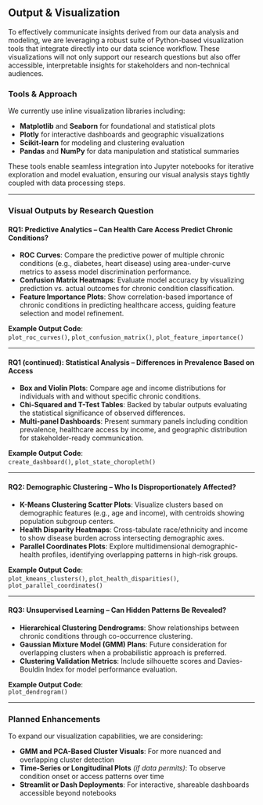 ## Output & Visualization

To effectively communicate insights derived from our data analysis and modeling, we are leveraging a robust suite of Python-based visualization tools that integrate directly into our data science workflow. These visualizations will not only support our research questions but also offer accessible, interpretable insights for stakeholders and non-technical audiences.

### Tools & Approach

We currently use inline visualization libraries including:

- **Matplotlib** and **Seaborn** for foundational and statistical plots
- **Plotly** for interactive dashboards and geographic visualizations
- **Scikit-learn** for modeling and clustering evaluation
- **Pandas** and **NumPy** for data manipulation and statistical summaries

These tools enable seamless integration into Jupyter notebooks for iterative exploration and model evaluation, ensuring our visual analysis stays tightly coupled with data processing steps.

---

### Visual Outputs by Research Question

#### RQ1: Predictive Analytics – Can Health Care Access Predict Chronic Conditions?

- **ROC Curves**: Compare the predictive power of multiple chronic conditions (e.g., diabetes, heart disease) using area-under-curve metrics to assess model discrimination performance.
- **Confusion Matrix Heatmaps**: Evaluate model accuracy by visualizing prediction vs. actual outcomes for chronic condition classification.
- **Feature Importance Plots**: Show correlation-based importance of chronic conditions in predicting healthcare access, guiding feature selection and model refinement.

**Example Output Code**:  
`plot_roc_curves()`, `plot_confusion_matrix()`, `plot_feature_importance()`

---

#### RQ1 (continued): Statistical Analysis – Differences in Prevalence Based on Access

- **Box and Violin Plots**: Compare age and income distributions for individuals with and without specific chronic conditions.
- **Chi-Squared and T-Test Tables**: Backed by tabular outputs evaluating the statistical significance of observed differences.
- **Multi-panel Dashboards**: Present summary panels including condition prevalence, healthcare access by income, and geographic distribution for stakeholder-ready communication.

**Example Output Code**:  
`create_dashboard()`, `plot_state_choropleth()`

---

#### RQ2: Demographic Clustering – Who Is Disproportionately Affected?

- **K-Means Clustering Scatter Plots**: Visualize clusters based on demographic features (e.g., age and income), with centroids showing population subgroup centers.
- **Health Disparity Heatmaps**: Cross-tabulate race/ethnicity and income to show disease burden across intersecting demographic axes.
- **Parallel Coordinates Plots**: Explore multidimensional demographic-health profiles, identifying overlapping patterns in high-risk groups.

**Example Output Code**:  
`plot_kmeans_clusters()`, `plot_health_disparities()`, `plot_parallel_coordinates()`

---

#### RQ3: Unsupervised Learning – Can Hidden Patterns Be Revealed?

- **Hierarchical Clustering Dendrograms**: Show relationships between chronic conditions through co-occurrence clustering.
- **Gaussian Mixture Model (GMM) Plans**: Future consideration for overlapping clusters when a probabilistic approach is preferred.
- **Clustering Validation Metrics**: Include silhouette scores and Davies-Bouldin Index for model performance evaluation.

**Example Output Code**:  
`plot_dendrogram()`

---

### Planned Enhancements

To expand our visualization capabilities, we are considering:

- **GMM and PCA-Based Cluster Visuals**: For more nuanced and overlapping cluster detection
- **Time-Series or Longitudinal Plots** *(if data permits)*: To observe condition onset or access patterns over time
- **Streamlit or Dash Deployments**: For interactive, shareable dashboards accessible beyond notebooks

